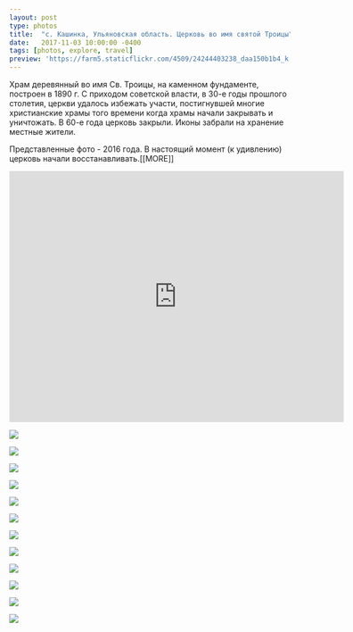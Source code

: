 ```yaml
---
layout: post
type: photos
title:  "с. Кашинка, Ульяновская область. Церковь во имя святой Троицы"
date:   2017-11-03 10:00:00 -0400
tags: [photos, explore, travel]
preview: 'https://farm5.staticflickr.com/4509/24244403238_daa150b1b4_k.jpg'
---
```


Храм деревянный во имя Св. Троицы, на каменном фундаменте, построен в 1890 г. С приходом советской власти, в 30-е годы прошлого столетия, церкви удалось избежать участи, постигнувшей многие христианские храмы того времени когда храмы начали закрывать и уничтожать. В 60-е года церковь закрыли. Иконы забрали на хранение местные жители.

Представленные фото - 2016 года. В настоящий момент (к удивлению) церковь начали восстанавливать.[[MORE]]

<iframe src="https://www.google.com/maps/embed?pb=!1m14!1m12!1m3!1d4228.023537554497!2d48.143391901151396!3d54.630850635868974!2m3!1f0!2f0!3f0!3m2!1i1024!2i768!4f13.1!5e1!3m2!1sru!2sru!4v1509687154470" width="600" height="450" frameborder="0" allowfullscreen="" loading="lazy" class="post-map"></iframe>

![](https://farm5.staticflickr.com/4494/37387888354_0b6f344dd0_k.jpg)

![](https://farm5.staticflickr.com/4447/38043981496_afb6e67d58_k.jpg)

![](https://farm5.staticflickr.com/4445/26320186189_ace6235959_k.jpg)

![](https://farm5.staticflickr.com/4486/24244390308_d8eb7a81d4_k.jpg)

![](https://farm5.staticflickr.com/4455/26320192569_f1afd5aa27_k.jpg)

![](https://farm5.staticflickr.com/4498/38043985296_6abcce2ef5_k.jpg)

![](https://farm5.staticflickr.com/4482/38096702711_e11382cfd6_k.jpg)

![](https://farm5.staticflickr.com/4445/24244398858_5c6b18854e_k.jpg)

![](https://farm5.staticflickr.com/4498/24244400068_7c0ff14186_k.jpg)

![](https://farm5.staticflickr.com/4470/26320211749_43d141ab3e_k.jpg)

![](https://farm5.staticflickr.com/4494/26320214419_5fc19a23be_k.jpg)

![](https://farm5.staticflickr.com/4509/24244403238_daa150b1b4_k.jpg)
